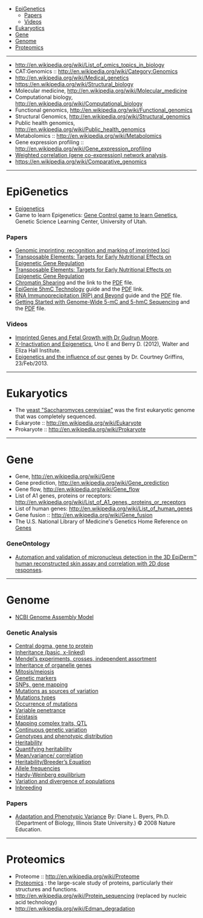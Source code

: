 * [EpiGenetics](#epigenetics)
   - [Papers](#papers)
   - [Videos](#videos)
* [Eukaryotics](#eukaryotics)
* [Gene](#gene)
* [Genome](#genome)
* [Proteomics](#proteomics)

----

* http://en.wikipedia.org/wiki/List_of_omics_topics_in_biology
* CAT:Genomics :: http://en.wikipedia.org/wiki/Category:Genomics
* http://en.wikipedia.org/wiki/Medical_genetics
* https://en.wikipedia.org/wiki/Structural_biology
* Molecular medicine, http://en.wikipedia.org/wiki/Molecular_medicine
* Computational biology, http://en.wikipedia.org/wiki/Computational_biology
* Functional genomics, http://en.wikipedia.org/wiki/Functional_genomics
* Structural Genomics, http://en.wikipedia.org/wiki/Structural_genomics
* Public health genomics, http://en.wikipedia.org/wiki/Public_health_genomics
* Metabolomics :: http://en.wikipedia.org/wiki/Metabolomics
* Gene expression profiling :: http://en.wikipedia.org/wiki/Gene_expression_profiling
* [Weighted correlation (gene co-expression) network analysis](http://en.wikipedia.org/wiki/Weighted_correlation_network_analysis).
* https://en.wikipedia.org/wiki/Comparative_genomics

----

# EpiGenetics 
* [Epigenetics](http://en.wikipedia.org/wiki/Epigenetics)
* Game to learn Epigenetics: [Gene Control game to learn Genetics](http://learn.genetics.utah.edu/content/epigenetics/control/), Genetic Science Learning Center, University of Utah.

### Papers
* [Genomic imprinting: recognition and marking of imprinted loci](http://www.ncbi.nlm.nih.gov/pubmed/22195775)
* [Transposable Elements: Targets for Early Nutritional Effects on Epigenetic Gene Regulation](http://www.ncbi.nlm.nih.gov/pmc/articles/PMC165709/)
* [Transposable Elements: Targets for Early Nutritional Effects on Epigenetic Gene Regulation](http://www.ncbi.nlm.nih.gov/pmc/articles/PMC165709/)
* [Chromatin Shearing](http://epigenie.com/epigenie-guide-chromatin-shearing/) and the link to the [PDF](http://epigenie.com/wp-content/uploads/2013/05/Chromatin-Shearing_D4.pdf) file.
* [EpiGenie 5hmC Technology](http://epigenie.com/epigenie-5hmc-technology-guide/) guide and the [PDF](http://media.epigenie.com/wp-content/uploads/2012/10/5hmC-Technology-Guide_D71.pdf) link.
* [RNA Immunoprecipitation (RIP) and Beyond](http://epigenie.com/epigenie-guide-rna-immunoprecipitation-rip-and-beyond/) guide and the [PDF](http://epigenie.com/wp-content/uploads/2013/07/RIP-Guide_D3.pdf) file.
* [Getting Started with Genome-Wide 5-mC and 5-hmC Sequencing](http://epigenie.com/guide-getting-started-with-genome-wide-5-mc-and-5-hmc-sequencing/) and the [PDF](http://epigenie.com/wp-content/uploads/2013/04/Zymo-DNAm-Sequencing-Guide_D4.pdf) file.

### Videos
* [Imprinted Genes and Fetal Growth with Dr Gudrun Moore](http://epigenie.com/imprinted-genes-and-fetal-growth-with-dr-gudrun-moore/).
* [X-Inactivation and Epigenetics](http://www.wehi.edu.au/x_inactivation_and_epigenetics/), Uno E and Berry D. (2012), Walter and Eliza Hall Institute.
* [Epigenetics and the influence of our genes](http://www.youtube.com/watch?v=JTBg6hqeuTg) by Dr. Courtney Griffins, 23/Feb/2013.

----

# Eukaryotics
* The [yeast "Saccharomyces cerevisiae"](https://secure.wikimedia.org/wikipedia/en/wiki/Saccharomyces_cerevisiae) was the first eukaryotic genome that was completely sequenced.
* Eukaryote :: http://en.wikipedia.org/wiki/Eukaryote
* Prokaryote :: http://en.wikipedia.org/wiki/Prokaryote

----

# Gene
* Gene, http://en.wikipedia.org/wiki/Gene
* Gene prediction, http://en.wikipedia.org/wiki/Gene_prediction
* Gene flow, http://en.wikipedia.org/wiki/Gene_flow
* List of A1 genes, proteins or receptors: http://en.wikipedia.org/wiki/List_of_A1_genes,_proteins_or_receptors
* List of human genes: http://en.wikipedia.org/wiki/List_of_human_genes
* Gene fusion :: http://en.wikipedia.org/wiki/Gene_fusion
* The U.S. National Library of Medicine's Genetics Home Reference on [Genes](http://ghr.nlm.nih.gov/BrowseGenes) 

### GeneOntology
* [Automation and validation of micronucleus detection in the 3D EpiDerm™ human reconstructed skin assay and correlation with 2D dose responses](http://europepmc.org/articles/PMC3983754).

----

# Genome 
* [NCBI Genome Assembly Model](https://www.ncbi.nlm.nih.gov/assembly/model/)

### Genetic Analysis
- [Central dogma, gene to protein](http://www.ncbi.nlm.nih.gov/books/NBK21811/)
- [Inheritance (basic, x-linked)](http://www.ncbi.nlm.nih.gov/books/NBK21977/)
- [Mendel’s experiments, crosses, independent assortment](http://www.ncbi.nlm.nih.gov/books/NBK22098/)
- [Inheritance of organelle genes](http://www.ncbi.nlm.nih.gov/books/NBK22059/)
- [Mitosis/meiosis](http://www.ncbi.nlm.nih.gov/books/NBK21836/)
- [Genetic markers](http://www.ncbi.nlm.nih.gov/books/NBK21962/)
- [SNPs, gene mapping](http://www.ncbi.nlm.nih.gov/books/NBK21841/)
- [Mutations as sources of variation](http://www.ncbi.nlm.nih.gov/books/NBK22012/)
- [Mutations types](http://www.ncbi.nlm.nih.gov/books/NBK22011/)
- [Occurrence of mutations](http://www.ncbi.nlm.nih.gov/books/NBK21833/)
- [Variable penetrance](http://www.ncbi.nlm.nih.gov/books/NBK22090/)
- [Epistasis](http://www.ncbi.nlm.nih.gov/books/NBK21850/)
- [Mapping complex traits, QTL](http://www.ncbi.nlm.nih.gov/books/NBK22110/)
- [Continuous genetic variation](http://www.ncbi.nlm.nih.gov/books/NBK22007/) 
- [Genotypes and phenotypic distribution](http://www.ncbi.nlm.nih.gov/books/NBK21994/)
- [Heritability](http://www.ncbi.nlm.nih.gov/books/NBK22001/)
- [Quantifying heritability](http://www.ncbi.nlm.nih.gov/books/NBK21866/)
- [Mean/variance/ correlation](http://www.ncbi.nlm.nih.gov/books/NBK21772/)
- [Heritability/Breeder’s Equation](http://www.ncbi.nlm.nih.gov/books/NBK21832/)
- [Allele frequencies](http://www.ncbi.nlm.nih.gov/books/NBK22048/)
- [Hardy-Weinberg equilibrium](http://www.ncbi.nlm.nih.gov/books/NBK22048/box/A3848/)
- [Variation and divergence of populations](http://www.ncbi.nlm.nih.gov/books/NBK21757/)
- [Inbreeding](http://www.ncbi.nlm.nih.gov/books/NBK22049/)

### Papers
- [Adaptation and Phenotypic Variance](http://www.nature.com/scitable/topicpage/adaptation-and-phenotypic-variance-1132) By: Diane L. Byers, Ph.D. (Department of Biology, Illinois State University.) © 2008 Nature Education.

----

# Proteomics
* Proteome :: http://en.wikipedia.org/wiki/Proteome
* [Proteomics](http://en.wikipedia.org/wiki/Proteomics) : the large-scale study of proteins, particularly their structures and functions.
* http://en.wikipedia.org/wiki/Protein_sequencing (replaced by nucleic acid technology)
* http://en.wikipedia.org/wiki/Edman_degradation

